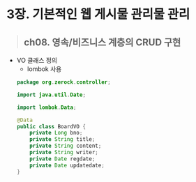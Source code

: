 # 3장. 기본적인 웹 게시물 관리물 관리
> ## ch08. 영속/비즈니스 계층의 CRUD 구현
- VO 클래스 정의
    - lombok 사용
    ```java
    package org.zerock.controller;

    import java.util.Date;

    import lombok.Data;

    @Data
    public class BoardVO {
        private Long bno;
        private String title;
        private String content;
        private String writer;
        private Date regdate;
        private Date updatedate;
    }
    ```
